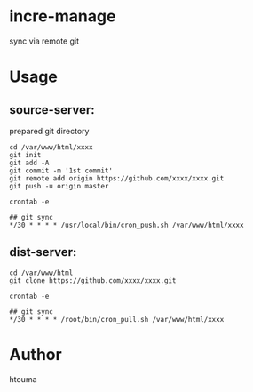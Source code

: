 # incre-manage

sync via remote git


# Usage

## source-server:

prepared git directory

```
cd /var/www/html/xxxx
git init
git add -A
git commit -m '1st commit'
git remote add origin https://github.com/xxxx/xxxx.git
git push -u origin master
```

```
crontab -e

## git sync
*/30 * * * * /usr/local/bin/cron_push.sh /var/www/html/xxxx
```

## dist-server:

```
cd /var/www/html
git clone https://github.com/xxxx/xxxx.git
```

```
crontab -e

## git sync
*/30 * * * * /root/bin/cron_pull.sh /var/www/html/xxxx
```

# Author

htouma
